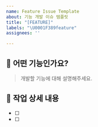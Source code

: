 ```yaml
---
name: Feature Issue Template
about: 기능 개발 이슈 템플릿
title: "[FEATURE]"
labels: "\U0001F389feature"
assignees: ''

---
```


## 📌 어떤 기능인가요?
> 개발할 기능에 대해 설명해주세요.

## 📌 작업 상세 내용
- [ ] 
- [ ]
